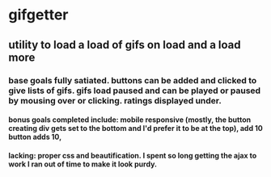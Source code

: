 # gifgetter

## utility to load a load of gifs on load and a load more

### base goals fully satiated. buttons can be added and clicked to give lists of gifs. gifs load paused and can be played or paused by mousing over or clicking. ratings displayed under.

#### bonus goals completed include: mobile responsive (mostly, the button creating div gets set to the bottom and I'd prefer it to be at the top), add 10 button adds 10, 

#### lacking: proper css and beautification. I spent so long getting the ajax to work I ran out of time to make it look purdy.

